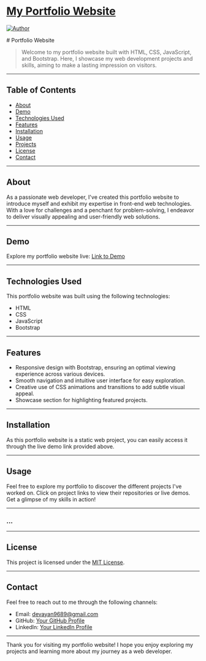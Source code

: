 # <a href="" target="_blank">My Portfolio Website</a>

[![Author](https://img.shields.io/badge/Author-Devayan%20Mandal-blue.svg)](https://www.linkedin.com/in/devayan-mandal/)


 <p align="justify"># Portfolio Website

> Welcome to my portfolio website built with HTML, CSS, JavaScript, and Bootstrap. Here, I showcase my web development projects and skills, aiming to make a lasting impression on visitors.

---

## Table of Contents

- [About](#about)
- [Demo](#demo)
- [Technologies Used](#technologies-used)
- [Features](#features)
- [Installation](#installation)
- [Usage](#usage)
- [Projects](#projects)
- [License](#license)
- [Contact](#contact)

---

## About

As a passionate web developer, I've created this portfolio website to introduce myself and exhibit my expertise in front-end web technologies. With a love for challenges and a penchant for problem-solving, I endeavor to deliver visually appealing and user-friendly web solutions.

---

## Demo

Explore my portfolio website live: [Link to Demo](https://devayanm.github.io/Devayan-Portfolio-main/)

---

## Technologies Used

This portfolio website was built using the following technologies:

- HTML
- CSS
- JavaScript
- Bootstrap

---

## Features

- Responsive design with Bootstrap, ensuring an optimal viewing experience across various devices.
- Smooth navigation and intuitive user interface for easy exploration.
- Creative use of CSS animations and transitions to add subtle visual appeal.
- Showcase section for highlighting featured projects.

---

## Installation

As this portfolio website is a static web project, you can easily access it through the live demo link provided above.

---

## Usage

Feel free to explore my portfolio to discover the different projects I've worked on. Click on project links to view their repositories or live demos. Get a glimpse of my skills in action!

---

### ...

---

## License

This project is licensed under the [MIT License](LICENSE).

---

## Contact

Feel free to reach out to me through the following channels:

- Email: devayan9689@gmail.com
- GitHub: [Your GitHub Profile](https://github.com/deavaynm)
- LinkedIn: [Your LinkedIn Profile](https://www.linkedin.com/in/devayan-mandal)

---

Thank you for visiting my portfolio website! I hope you enjoy exploring my projects and learning more about my journey as a web developer.</p>




